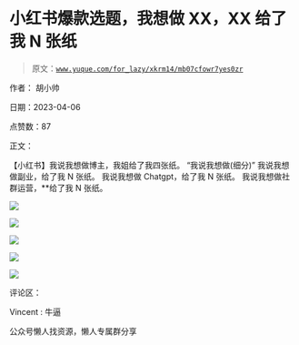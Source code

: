 # 小红书爆款选题，我想做 XX，XX 给了我 N 张纸

> 原文：[`www.yuque.com/for_lazy/xkrm14/mb07cfowr7yes0zr`](https://www.yuque.com/for_lazy/xkrm14/mb07cfowr7yes0zr)



作者： 胡小帅



日期：2023-04-06



点赞数：87



正文：



【小红书】我说我想做博主，我姐给了我四张纸。 “我说我想做(细分)” 我说我想做副业，给了我 N 张纸。 我说我想做 Chatgpt，给了我 N 张纸。 我说我想做社群运营，**给了我 N 张纸。



![](img/4ac98a71d5bf99a232cd00ac7a59526e.png)



![](img/004001997ad7f3f00378814b05a7652a.png)



![](img/11cf106f440ee21bbb42d07403f9472f.png)



![](img/8e69b5e1bb8d9abddb443827f6242a16.png)



![](img/6b0731bce181bb0877bd22e7c7a0f707.png)



评论区：



Vincent : 牛逼



公众号懒人找资源，懒人专属群分享

